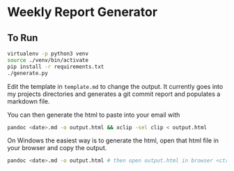 # Weekly Report Generator

## To Run

```bash
virtualenv -p python3 venv
source ./venv/bin/activate
pip install -r requirements.txt
./generate.py
```

Edit the template in `template.md` to change the output. It currently goes into my projects directories and generates a git commit report and populates a markdown file. 

You can then generate the html to paste into your email with

```bash
pandoc <date>.md -o output.html && xclip -sel clip < output.html
```

On Windows the easiest way is to generate the html, open that html file in your browser and copy the output.

```bash
pandoc <date>.md -o output.html # then open output.html in browser <ctrl-a> <ctrl-v> and paste into Outlook
```
